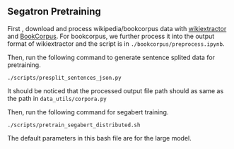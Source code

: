 ## Segatron Pretraining

First , download and process wikipedia/bookcorpus data with [wikiextractor](https://github.com/attardi/wikiextractor) and [BookCorpus](https://github.com/butsugiri/homemade_bookcorpus). For bookcorpus, we further process it into the output format of wikiextractor and the script is in `./bookcorpus/preprocess.ipynb`.

Then, run the following command to generate sentence splited data for pretraining.

```
./scripts/presplit_sentences_json.py
```

It should be noticed that the processed output file path should as same as the path in `data_utils/corpora.py`

Then, run the following command for segabert training. 

```
./scripts/pretrain_segabert_distributed.sh
```

The default parameters in this bash file are for the large model.

